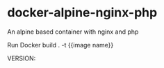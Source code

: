 # docker-alpine-nginx-php
An alpine based container with nginx and php

Run Docker build . -t {{image name}}

VERSION:
